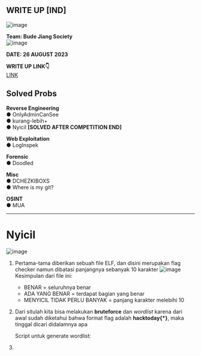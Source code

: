 ## WRITE UP [IND]  

![image](https://github.com/PlasmaRing/CTF-WRITE-UP/assets/92077284/9fc7baf4-a2f2-4f82-afff-b067f8cecef9)




**Team: Bude Jiang Society**  
![image](https://github.com/PlasmaRing/CTF-WRITE-UP/assets/92077284/5b8b28b9-bda7-456f-8a72-633ec2c56667)

**DATE: 26 AUGUST 2023**  

**WRITE UP LINK👇**  
[LINK](https://github.com/PlasmaRing/CTF-WRITE-UP/blob/6f14c90b1582c14a5b1b0c8baa67b0404744b938/HackToday%202023/FILE/WRITE%20UP%20HackToday%202023.pdf)

## Solved Probs

**Reverse Engineering**  
● OnlyAdminCanSee  
● kurang-lebih+  
● Nyicil **[SOLVED AFTER COMPETITION END]**  
  
**Web Exploitation**  
● LogInspek 

**Forensic**  
● Doodled  

**Misc**  
● DCHEZKIBOXS  
● Where is my git?  

**OSINT**  
● MUA    

---
# Nyicil
![image](https://github.com/PlasmaRing/CTF-WRITE-UP/assets/92077284/5e28f78b-af96-4042-bd2e-74dca99030cc)  
1. Pertama-tama diberikan sebuah file ELF, dan disini merupakan flag checker namun dibatasi panjangnya sebanyak 10 karakter
   ![image](https://github.com/PlasmaRing/CTF-WRITE-UP/assets/92077284/d6fc6262-8e7e-491e-a79b-9d9ea0a4b576)  
   Kesimpulan dari file ini:  
   * BENAR = seluruhnya benar  
   * ADA YANG BENAR = terdapat bagian yang benar  
   * MENYICIL TIDAK PERLU BANYAK = panjang karakter melebihi 10  
2. Dari situlah kita bisa melakukan **bruteforce** dan _wordlist_ karena dari awal sudah diketahui bahwa format flag adalah **hacktoday{*}**, maka tinggal dicari didalamnya apa

   Script untuk generate wordlist:
   
4. 
